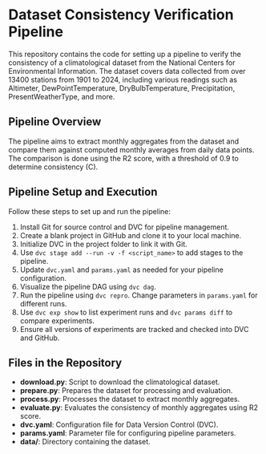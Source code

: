 # Dataset Consistency Verification Pipeline

This repository contains the code for setting up a pipeline to verify the consistency of a climatological dataset from the National Centers for Environmental Information. The dataset covers data collected from over 13400 stations from 1901 to 2024, including various readings such as Altimeter, DewPointTemperature, DryBulbTemperature, Precipitation, PresentWeatherType, and more.

## Pipeline Overview

The pipeline aims to extract monthly aggregates from the dataset and compare them against computed monthly averages from daily data points. The comparison is done using the R2 score, with a threshold of 0.9 to determine consistency (C).

## Pipeline Setup and Execution

Follow these steps to set up and run the pipeline:

1. Install Git for source control and DVC for pipeline management.
2. Create a blank project in GitHub and clone it to your local machine.
3. Initialize DVC in the project folder to link it with Git.
4. Use `dvc stage add --run -v -f <script_name>` to add stages to the pipeline.
5. Update `dvc.yaml` and `params.yaml` as needed for your pipeline configuration.
6. Visualize the pipeline DAG using `dvc dag`.
7. Run the pipeline using `dvc repro`. Change parameters in `params.yaml` for different runs.
8. Use `dvc exp show` to list experiment runs and `dvc params diff` to compare experiments.
9. Ensure all versions of experiments are tracked and checked into DVC and GitHub.

## Files in the Repository

- **download.py**: Script to download the climatological dataset.
- **prepare.py**: Prepares the dataset for processing and evaluation.
- **process.py**: Processes the dataset to extract monthly aggregates.
- **evaluate.py**: Evaluates the consistency of monthly aggregates using R2 score.
- **dvc.yaml**: Configuration file for Data Version Control (DVC).
- **params.yaml**: Parameter file for configuring pipeline parameters.
- **data/**: Directory containing the dataset.
